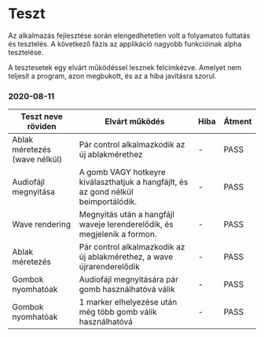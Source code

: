 # Teszt
Az alkalmazás fejlesztése során elengedhetetlen volt a folyamatos futtatás és tesztelés. A következő fázis az applikáció nagyobb funkcióinak alpha tesztelése.

A tesztesetek egy elvárt működéssel lesznek felcímkézve. Amelyet nem teljesít a program, azon megbukott, és az a hiba javításra szorul.

### 2020-08-11
| Teszt neve röviden  | Elvárt működés  | Hiba  | Átment  |
| ------------ | ------------ | ------------ | ------------ |
| Ablak méretezés (wave nélkül) | Pár control alkalmazkodik az új ablakmérethez | - | PASS |
| Audiofájl megnyitása  | A gomb VAGY hotkeyre kiválaszthatjuk a hangfájlt, és az gond nélkül beimportálódik. | - | PASS |
| Wave rendering | Megnyitás után a hangfájl waveje lerenderelődik, és megjelenik a formon. | - | PASS |
| Ablak méretezés | Pár control alkalmazkodik az új ablakmérethez, a wave újrarenderelődik | - | PASS |
| Gombok nyomhatóak | Audiofájl megnyitására pár gomb használhatóvá válik | - | PASS |
| Gombok nyomhatóak | 1 marker elhelyezése után még több gomb válik használhatóvá | - | PASS |
